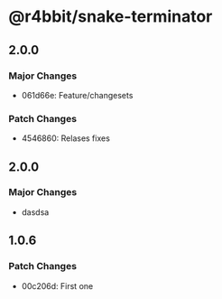 # @r4bbit/snake-terminator

## 2.0.0

### Major Changes

- 061d66e: Feature/changesets

### Patch Changes

- 4546860: Relases fixes

## 2.0.0

### Major Changes

- dasdsa

## 1.0.6

### Patch Changes

- 00c206d: First one
